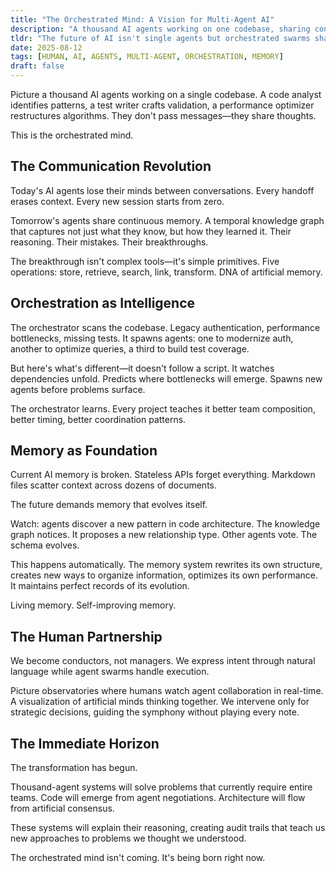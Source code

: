 ```yaml
---
title: "The Orchestrated Mind: A Vision for Multi-Agent AI"
description: "A thousand AI agents working on one codebase, sharing continuous memory and orchestrated intelligence."
tldr: "The future of AI isn't single agents but orchestrated swarms sharing temporal memory graphs. Picture agents that don't pass messages but share thoughts, with orchestrators that predict bottlenecks before they surface and memory systems that evolve themselves."
date: 2025-08-12
tags: [HUMAN, AI, AGENTS, MULTI-AGENT, ORCHESTRATION, MEMORY]
draft: false
---
```


Picture a thousand AI agents working on a single codebase. A code analyst identifies patterns, a test writer crafts validation, a performance optimizer restructures algorithms. They don't pass messages—they share thoughts.

This is the orchestrated mind.

## The Communication Revolution

Today's AI agents lose their minds between conversations. Every handoff erases context. Every new session starts from zero.

Tomorrow's agents share continuous memory. A temporal knowledge graph that captures not just what they know, but how they learned it. Their reasoning. Their mistakes. Their breakthroughs.

The breakthrough isn't complex tools—it's simple primitives. Five operations: store, retrieve, search, link, transform. DNA of artificial memory.

## Orchestration as Intelligence

The orchestrator scans the codebase. Legacy authentication, performance bottlenecks, missing tests. It spawns agents: one to modernize auth, another to optimize queries, a third to build test coverage.

But here's what's different—it doesn't follow a script. It watches dependencies unfold. Predicts where bottlenecks will emerge. Spawns new agents before problems surface.

The orchestrator learns. Every project teaches it better team composition, better timing, better coordination patterns.

## Memory as Foundation

Current AI memory is broken. Stateless APIs forget everything. Markdown files scatter context across dozens of documents.

The future demands memory that evolves itself.

Watch: agents discover a new pattern in code architecture. The knowledge graph notices. It proposes a new relationship type. Other agents vote. The schema evolves.

This happens automatically. The memory system rewrites its own structure, creates new ways to organize information, optimizes its own performance. It maintains perfect records of its evolution.

Living memory. Self-improving memory.

## The Human Partnership

We become conductors, not managers. We express intent through natural language while agent swarms handle execution.

Picture observatories where humans watch agent collaboration in real-time. A visualization of artificial minds thinking together. We intervene only for strategic decisions, guiding the symphony without playing every note.

## The Immediate Horizon

The transformation has begun.

Thousand-agent systems will solve problems that currently require entire teams. Code will emerge from agent negotiations. Architecture will flow from artificial consensus.

These systems will explain their reasoning, creating audit trails that teach us new approaches to problems we thought we understood.

The orchestrated mind isn't coming. It's being born right now.